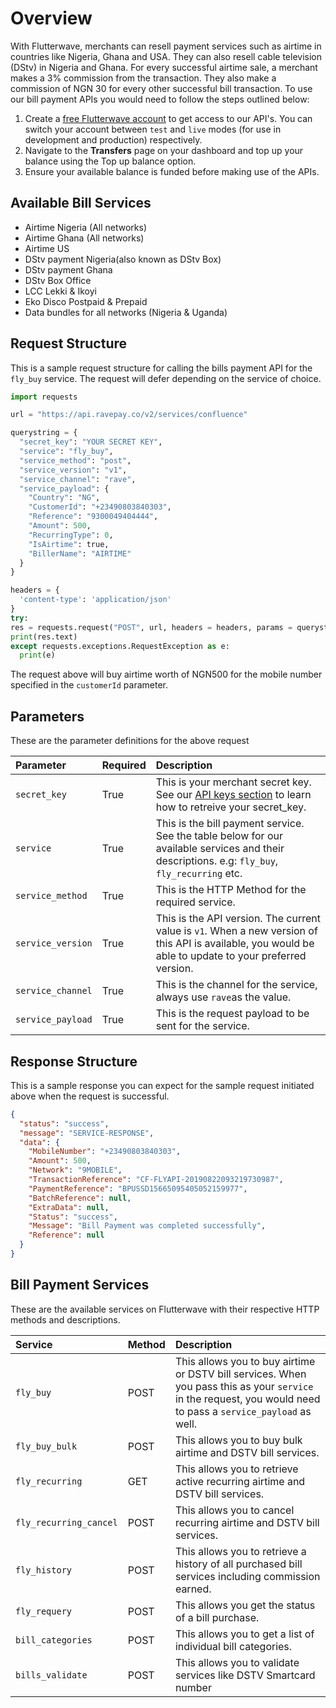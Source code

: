 # Overview

With Flutterwave, merchants can resell payment services such as airtime in countries like Nigeria, Ghana and USA. They can also resell cable television (DStv) in Nigeria and Ghana. For every successful airtime sale, a merchant makes a 3% commission from the transaction. They also make a commission of NGN 30 for every other successful bill transaction. To use our bill payment APIs you would need to follow the steps outlined below:

1. Create a [free Flutterwave account](https://dashboard.flutterwave.com/signup) to get access to our API's. You can switch your account between `test` and `live` modes (for use in development and production) respectively.
2. Navigate to the **Transfers** page on your dashboard and top up your balance using the Top up balance option.
3. Ensure your available balance is funded before making use of the APIs.

## Available Bill Services

- Airtime Nigeria (All networks)
- Airtime Ghana (All networks)
- Airtime US
- DStv payment Nigeria(also known as DStv Box)
- DStv payment Ghana
- DStv Box Office
- LCC Lekki & Ikoyi
- Eko Disco Postpaid & Prepaid
- Data bundles for all networks (Nigeria & Uganda)

## Request Structure

This is a sample request structure for calling the bills payment API for the `fly_buy` service. The request will defer depending on the service of choice.

```python
import requests

url = "https://api.ravepay.co/v2/services/confluence"

querystring = {
  "secret_key": "YOUR SECRET KEY",
  "service": "fly_buy",
  "service_method": "post",
  "service_version": "v1",
  "service_channel": "rave",
  "service_payload": {
    "Country": "NG",
    "CustomerId": "+23490803840303",
    "Reference": "9300049404444",
    "Amount": 500,
    "RecurringType": 0,
    "IsAirtime": true,
    "BillerName": "AIRTIME"
  }
}

headers = {
  'content-type': 'application/json'
}
try:
res = requests.request("POST", url, headers = headers, params = querystring)
print(res.text)
except requests.exceptions.RequestException as e:
  print(e)

```

The request above will buy airtime worth of NGN500 for the mobile number specified in the `customerId` parameter.

## Parameters

These are the parameter definitions for the above request

| Parameter         | Required | Description                                                                                                                                                         |
| :---------------- | :------- | :------------------------------------------------------------------------------------------------------------------------------------------------------------------ |
| `secret_key`      | True     | This is your merchant secret key. See our [API keys section](https://developer.flutterwave.com/reference-link/api-keys-1) to learn how to retreive your secret_key. |
| `service`         | True     | This is the bill payment service. See the table below for our available services and their descriptions. e.g: `fly_buy`, `fly_recurring` etc.                       |
| `service_method`  | True     | This is the HTTP Method for the required service.                                                                                                                   |
| `service_version` | True     | This is the API version. The current value is `v1`. When a new version of this API is available, you would be able to update to your preferred version.             |
| `service_channel` | True     | This is the channel for the service, always use `rave`as the value.                                                                                                 |
| `service_payload` | True     | This is the request payload to be sent for the service.                                                                                                             |

## Response Structure

This is a sample response you can expect for the sample request initiated above when the request is successful.

```JSON
{
  "status": "success",
  "message": "SERVICE-RESPONSE",
  "data": {
    "MobileNumber": "+23490803840303",
    "Amount": 500,
    "Network": "9MOBILE",
    "TransactionReference": "CF-FLYAPI-20190822093219730987",
    "PaymentReference": "BPUSSD15665095405052159977",
    "BatchReference": null,
    "ExtraData": null,
    "Status": "success",
    "Message": "Bill Payment was completed successfully",
    "Reference": null
  }
}
```

## Bill Payment Services

These are the available services on Flutterwave with their respective HTTP methods and descriptions.

| Service                | Method | Description                                                                                                                                                    |
| :--------------------- | :----- | :------------------------------------------------------------------------------------------------------------------------------------------------------------- |
| `fly_buy`              | POST   | This allows you to buy airtime or DSTV bill services. When you pass this as your `service` in the request, you would need to pass a `service_payload` as well. |
| `fly_buy_bulk`         | POST   | This allows you to buy bulk airtime and DSTV bill services.                                                                                                    |
| `fly_recurring`        | GET    | This allows you to retrieve active recurring airtime and DSTV bill services.                                                                                   |
| `fly_recurring_cancel` | POST   | This allows you to cancel recurring airtime and DSTV bill services.                                                                                            |
| `fly_history`          | POST   | This allows you to retrieve a history of all purchased bill services including commission earned.                                                              |
| `fly_requery`          | POST   | This allows you get the status of a bill purchase.                                                                                                             |
| `bill_categories`      | POST   | This allows you to get a list of individual bill categories.                                                                                                   |
| `bills_validate`       | POST   | This allows you to validate services like DSTV Smartcard number                                                                                                |
